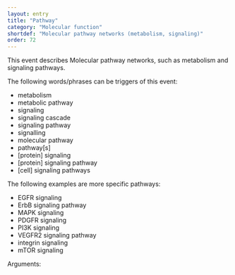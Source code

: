 ```yaml
---
layout: entry
title: "Pathway"
category: "Molecular function"
shortdef: "Molecular pathway networks (metabolism, signaling)"
order: 72
---
```


<!---
This event is based on the <a href="http://www.nactem.ac.uk/meta-knowledge/">GENIA-Meta-knowledge corpus</a> at <a href="http://www.nactem.ac.uk/">NaCTeM</a>.
--->

This event describes Molecular pathway networks, such as metabolism and signaling pathways.

The following words/phrases can be triggers of this event:

- metabolism
- metabolic pathway
- signaling  
- signaling cascade 
- signaling pathway 
- signalling  
- molecular pathway 
- pathway[s]  
- [protein] signaling
- [protein] signaling pathway
- [cell] signaling pathways

The following examples are more specific pathways:
- EGFR signaling
- ErbB signaling pathway
- MAPK signaling
- PDGFR signaling
- PI3K signaling 
- VEGFR2 signaling pathway
- integrin signaling
- mTOR signaling



Arguments:

<!---
The *atLoc*, *fromLoc* and *toLoc* for this event must be [Subject](), [Anatomical_entity](), [Cell](), [Cell_component]() and [Entity Property]().

The other arguments, such as *Cause*, *Theme*, *Participant*, and *Product*, for this event can be any entities or events.
--->

<!--details-->



